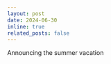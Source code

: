 ```yaml
---
layout: post
date: 2024-06-30 
inline: true
related_posts: false
---
```


Announcing the summer vacation
